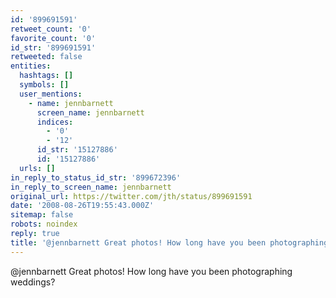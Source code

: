 ```yaml
---
id: '899691591'
retweet_count: '0'
favorite_count: '0'
id_str: '899691591'
retweeted: false
entities:
  hashtags: []
  symbols: []
  user_mentions:
    - name: jennbarnett
      screen_name: jennbarnett
      indices:
        - '0'
        - '12'
      id_str: '15127886'
      id: '15127886'
  urls: []
in_reply_to_status_id_str: '899672396'
in_reply_to_screen_name: jennbarnett
original_url: https://twitter.com/jth/status/899691591
date: '2008-08-26T19:55:43.000Z'
sitemap: false
robots: noindex
reply: true
title: '@jennbarnett Great photos! How long have you been photographing weddings?'
---
```


@jennbarnett Great photos! How long have you been photographing weddings?